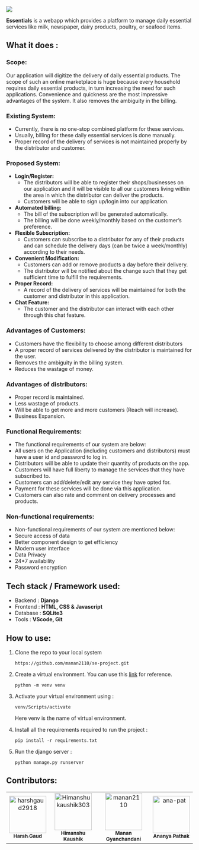 <img src="admin-interface/logo\essentials_BGmyaGs.png">

**Essentials** is a webapp which provides a platform to manage daily essential services like milk, newspaper, dairy products, poultry, or seafood items.

## What it does :

### Scope:
Our application will digitize the delivery of daily essential products. The scope of such an online marketplace is huge because every household requires daily essential products, in turn increasing the need for such applications. Convenience and quickness are the most impressive advantages of the system. It also removes the ambiguity in the billing.

### Existing System:
- Currently, there is no one-stop combined platform for these services.
- Usually, billing for these daily essential services is done manually.
- Proper record of the delivery of services is not maintained properly by the distributor and customer.


### Proposed System:
- **Login/Register:**
    - The distributors will be able to register their shops/businesses on our application and it will be visible to all our customers living within the area in which the distributor can deliver the products. 
    - Customers will be able to sign up/login into our application.
- **Automated billing:**
    - The bill of the subscription will be generated automatically. 
    - The billing will be done weekly/monthly based on the customer’s preference.
- **Flexible Subscription:** 
    - Customers can subscribe to a distributor for any of their products and can schedule the delivery days (can be twice a week/monthly) according to their needs.
- **Convenient Modification:**
    - Customers can add or remove products a day before their delivery.
    - The distributor will be notified about the change such that they get sufficient time to fulfill the requirements.
- **Proper Record:**
    - A record of the delivery of services will be maintained for both the customer and distributor in this application.
- **Chat Feature:**
    - The customer and the distributor can interact with each other through this chat feature.


### Advantages of Customers:
- Customers have the flexibility to choose among different distributors
- A proper record of services delivered by the distributor is maintained for the user.
- Removes the ambiguity in the billing system.
- Reduces the wastage of money.


### Advantages of distributors:
- Proper record is maintained.
- Less wastage of products.
- Will be able to get more and more customers (Reach will increase).
- Business Expansion.


### Functional Requirements:
- The functional requirements of our system are below:
- All users on the Application (including customers and distributors) must have a user id and password to log in.
- Distributors will be able to update their quantity of products on the app.
- Customers will have full liberty to manage the services that they have subscribed to.
- Customers can add/delete/edit any service they have opted for.
- Payment for these services will be done via this application.
- Customers can also rate and comment on delivery processes and products.


### Non-functional requirements:
- Non-functional requirements of our system are mentioned below:
- Secure access of data
- Better component design to get efficiency
- Modern user interface
- Data Privacy
- 24*7 availability 
- Password encryption



## Tech stack / Framework used:

-   Backend : **Django**
-   Frontend : **HTML, CSS & Javascript**
-   Database : **SQLite3**
-   Tools : **VScode, Git**



## How to use:

1. Clone the repo to your local system

    `https://github.com/manan2110/se-project.git `

2. Create a virtual environment. You can use this [link](https://docs.python.org/3/library/venv.html) for reference.

    `python -m venv venv`

3. Activate your virtual environment using :

    `venv/Scripts/activate`

    Here venv is the name of virtual environment.

4. Install all the requirements required to run the project :

    `pip install -r requirements.txt`

5. Run the django server :

    `python manage.py runserver`


## Contributors:

<!-- readme: contributors -start -->
<table>
<tr>
    
   <td align="center">
        <a href="https://github.com/harshgaud2918">
            <img src="https://avatars.githubusercontent.com/u/54628284?v=4" width="100;" alt="harshgaud2918"/>
            <br />
            <sub><b>Harsh Gaud</b></sub>
        </a>
  </td>
  <td align="center">
        <a href="https://github.com/Himanshukaushik303">
            <img src="https://avatars.githubusercontent.com/u/56791859?v=4" width="100;" alt="Himanshukaushik303"/>
            <br />
            <sub><b>Himanshu Kaushik</b></sub>
        </a>
  </td>
    <td align="center">
        <a href="https://github.com/manan2110">
            <img src="https://avatars.githubusercontent.com/u/55996661?v=4" width="100;" alt="manan2110"/>
            <br />
            <sub><b>Manan Gyanchandani</b></sub>
        </a>
    </td>
    <td align="center">
        <a href="https://github.com/ana-pat">
            <img src="https://avatars.githubusercontent.com/u/54628162?v=4" width="100;" alt="ana-pat"/>
            <br />
            <sub><b>Ananya Pathak</b></sub>
        </a>
  </td>
   </tr>

</table>
<!-- readme: contributors -end -->
